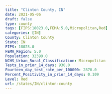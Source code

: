 ```yaml
---
title: "Clinton County, IN"
date: 2021-05-06
draft: false
type: county
tags: [FIPS:18023.0,FEMA:5.0,Micropolitan,Red]
categories: [IN]
County: Clinton County
State: IN
FIPS: 18023.0
FEMA_Region: 5.0
Population: 32399.0
NCHS_Urban_Rural_Classification: Micropolitan
Tests_in_prior_14_days: 930.0
Fourteen_day_test_rate_per_100000: 2870.0
Percent_Positivity_in_prior_14_days: 0.109
Level: Red
url: /states/IN/clinton-county
---
```



